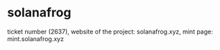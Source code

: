 # solanafrog
ticket number (2637), website of the project: solanafrog.xyz, mint page: mint.solanafrog.xyz
